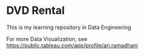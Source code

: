 # DVD Rental
 This is my learning repository in Data Engineering


For more Data Visualization, see https://public.tableau.com/app/profile/ari.ramadhani
